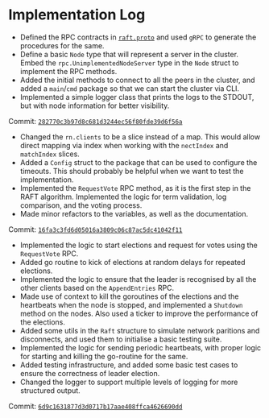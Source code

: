 # Implementation Log 

- Defined the RPC contracts in [`raft.proto`](../rpc/raft.proto) and used `gRPC` to generate the procedures for the same. 
- Define a basic `Node` type that will represent a server in the cluster. Embed the `rpc.UnimplementedNodeServer` type in the `Node` struct to implement the RPC methods.
- Added the initial methods to connect to all the peers in the cluster, and added a `main`/`cmd` package so that we can start the cluster via CLI.
- Implemented a simple logger class that prints the logs to the STDOUT, but with node information for better visibility. 

Commit: [`282770c3b97d8c681d3244ec56f80fde39d6f56a`](https://github.com/EshaanAgg/dis/tree/282770c3b97d8c681d3244ec56f80fde39d6f56a/raft)

- Changed the `rn.clients` to be a slice instead of a map. This would allow direct mapping via index when working with the `nectIndex` and `matchIndex` slices.
- Added a `Config` struct to the package that can be used to configure the timeouts. This should probably be helpful when we want to test the implementation. 
- Implemented the `RequestVote` RPC method, as it is the first step in the RAFT algorithm. Implemented the logic for term validation, log comparison, and the voting process.
- Made minor refactors to the variables, as well as the documentation.

Commit: [`16fa3c3fd6d05016a3809c06c87ac5dc41042f11`](https://github.com/EshaanAgg/dis/tree/16fa3c3fd6d05016a3809c06c87ac5dc41042f11/raft)

- Implemented the logic to start elections and request for votes using the `RequestVote` RPC.
- Added go routine to kick of elections at random delays for repeated elections.
- Implemented the logic to ensure that the leader is recognised by all the other clients based on the `AppendEntries` RPC.
- Made use of context to kill the goroutines of the elections and the heartbeats when the node is stopped, and implemented a `Shutdown` method on the nodes. Also used a ticker to improve the performance of the elections.
- Added some utils in the `Raft` structure to simulate network paritions and disconnects, and used them to initialise a basic testing suite. 
- Implemented the logic for sending periodic heartbeats, with proper logic for starting and killing the go-routine for the same. 
- Added testing infrastructure, and added some basic test cases to ensure the correctness of leader election.
- Changed the logger to support multiple levels of logging for more structured output. 
  
Commit: [`6d9c1631877d3d0717b17aae408ffca4626690dd`](https://github.com/EshaanAgg/dis/tree/6d9c1631877d3d0717b17aae408ffca4626690dd/raft)